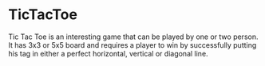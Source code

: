 # TicTacToe
Tic Tac Toe is an interesting game that can be played by one or two person. It has 3x3 or 5x5 board and requires a player to win by successfully putting his tag in either a perfect horizontal, vertical or diagonal line.
